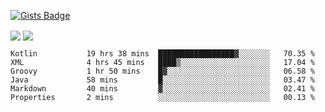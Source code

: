 

[![Gists Badge](https://badges.pufler.dev/gists/esabook)](https://gist.github.com/mine) 
<p>
<img align="center" src="https://github-readme-stats.anuraghazra1.vercel.app/api/top-langs/?username=esabook&layout=compact&theme=merko&count_private=true&langs_count=20"/>
<img align="center" src="https://github-readme-stats.anuraghazra1.vercel.app/api?username=esabook&show_icons=true&include_all_commits=true&theme=merko&count_private=true&custom_title=Github stats"/>
</p>
<!--START_SECTION:waka-->

```text
Kotlin           19 hrs 38 mins  █████████████████▓░░░░░░░   70.35 %
XML              4 hrs 45 mins   ████▒░░░░░░░░░░░░░░░░░░░░   17.04 %
Groovy           1 hr 50 mins    █▓░░░░░░░░░░░░░░░░░░░░░░░   06.58 %
Java             58 mins         █░░░░░░░░░░░░░░░░░░░░░░░░   03.47 %
Markdown         40 mins         ▓░░░░░░░░░░░░░░░░░░░░░░░░   02.41 %
Properties       2 mins          ░░░░░░░░░░░░░░░░░░░░░░░░░   00.13 %
```

<!--END_SECTION:waka-->




<!--
**esabook/esabook** is a ✨ _special_ ✨ repository because its `README.md` (this file) appears on your GitHub profile.

Here are some ideas to get you started:

- 🔭 I’m currently working on ...
- 🌱 I’m currently learning ...
- 👯 I’m looking to collaborate on ...
- 🤔 I’m looking for help with ...
- 💬 Ask me about ...
- 📫 How to reach me: ...
- 😄 Pronouns: ...
- ⚡ Fun fact: ...
-->
